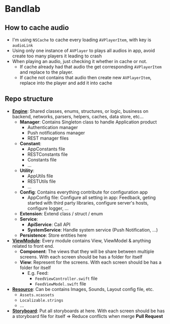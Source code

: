 # Bandlab

## How to cache audio
- I'm using `NSCache` to cache every loading `AVPlayerItem`, with key is `audioLink`
- Using only one instance of `AVPlayer` to plays all audios in app, avoid create too many players it leading to crash
- When playing an audio, just checking it whether in cache or not.
  + If cache already had that audio the get corresponding `AVPlayerItem` and replace to the player.
  + If cache not contains that audio then create new `AVPlayerItem`, replace into the player and add it into cache


## Repo structure
* **<u>Engine</u>**: Shared classes, enums, structures, or logic, business on backend, networks, parsers, helpers, caches, data store, etc...
	* **Manager**: Contains Singleton class to handle Application product
		* Authentication manager
		* Push notifications manager
		* REST manager files
	* **Constant**:
	 	* AppConstants file
	 	* RESTConstants file
	 	* Constants file
	 	* ...
	* **Utility**:
	 	* AppUtils file
		* RESTUtils file  
		* ...
	* **Config**: Contains everything contribute for configuration app
	 	* AppConfig file: Configure all setting in app: Feedback, geting started with third party libraries, configure server's hosts, configure logger, ...
	* **Extension**: Extend class / struct / enum
	* **Service**:
	 	* **ApiService**: Call API
	 	* **SystemService**: Handle system service (Push Notification, ...)
	* **Persistence**: Store entities here
* **<u>ViewModule</u>**: Every module contains View, ViewModel & anything related to front end.
 	* **Component**: The views that they will be share between multiple screens. With each screen should be has a folder for itself
 	* **View**: Represent for the screens. With each screen should be has a folder for itself
 	 	* E.g. Feed:
 	 	 	* ```FeedViewController.swift``` file
 	 	 	* ```FeedViewModel.swift``` file  
* **<u>Resource</u>**: Can be contains Images, Sounds, Layout config file, etc.
 	* ```Assets.xcassets```
 	* ```Localizable.strings```
 	* ...
* **<u>Storyboard</u>**: Put all storyboards at here. With each screen should be has a storyboard file for itself => Reduce conflicts when merge **Pull Request** 
